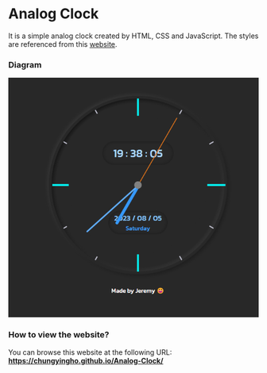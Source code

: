 # Analog Clock
It is a simple analog clock created by HTML, CSS and JavaScript. The styles are referenced from this [website](https://dev.to/code_mystery/simple-analog-clock-using-html-css-javascript-2c6a).
### Diagram
![clock](screenshot.png)
### How to view the website?
You can browse this website at the following URL: **https://chungyingho.github.io/Analog-Clock/**
